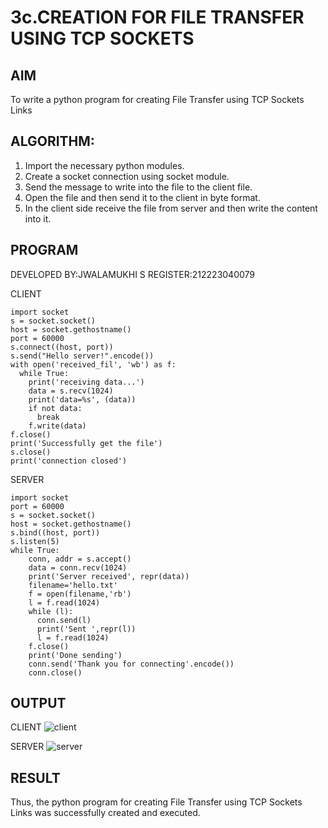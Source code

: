 # 3c.CREATION FOR FILE TRANSFER USING TCP SOCKETS
## AIM
To write a python program for creating File Transfer using TCP Sockets Links
## ALGORITHM:
1. Import the necessary python modules.
2. Create a socket connection using socket module.
3. Send the message to write into the file to the client file.
4. Open the file and then send it to the client in byte format.
5. In the client side receive the file from server and then write the content into it.
## PROGRAM
DEVELOPED BY:JWALAMUKHI S 
REGISTER:212223040079

CLIENT
```
import socket
s = socket.socket()
host = socket.gethostname()
port = 60000
s.connect((host, port))
s.send("Hello server!".encode())
with open('received_fil', 'wb') as f:
  while True:
    print('receiving data...')
    data = s.recv(1024)
    print('data=%s', (data))
    if not data:
      break
    f.write(data)
f.close()
print('Successfully get the file')
s.close()
print('connection closed')
```

SERVER
```
import socket
port = 60000
s = socket.socket()
host = socket.gethostname()
s.bind((host, port))
s.listen(5)
while True:
    conn, addr = s.accept()
    data = conn.recv(1024)
    print('Server received', repr(data))
    filename='hello.txt'
    f = open(filename,'rb')
    l = f.read(1024)
    while (l):
      conn.send(l)
      print('Sent ',repr(l))
      l = f.read(1024)
    f.close()
    print('Done sending')
    conn.send('Thank you for connecting'.encode())
    conn.close()
```

## OUTPUT
CLIENT
![client](https://github.com/user-attachments/assets/a336d54d-4434-4614-b585-3aa40b9f0d2a)


SERVER
![server](https://github.com/user-attachments/assets/d7b59732-6cbc-44e7-86a9-4688b02c4527)


## RESULT
Thus, the python program for creating File Transfer using TCP Sockets Links was 
successfully created and executed.
